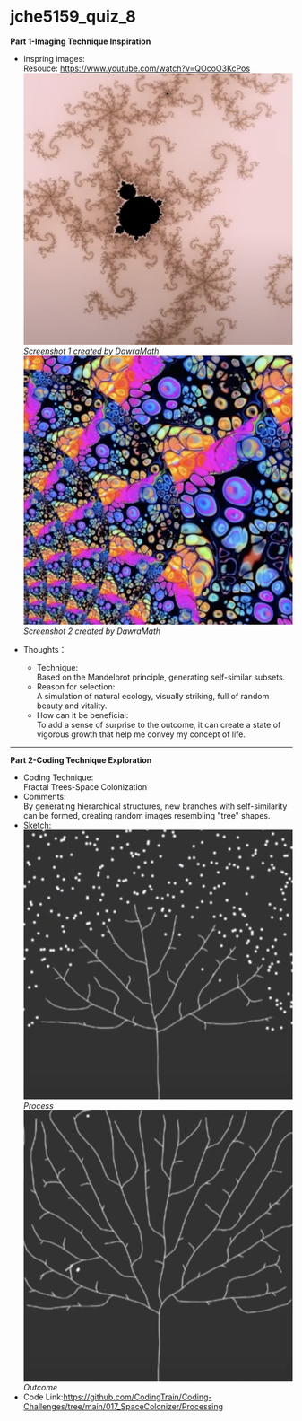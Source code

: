 # jche5159_quiz_8

**Part 1-Imaging Technique Inspiration**

- Inspring images:  
Resouce: https://www.youtube.com/watch?v=QOcoO3KcPos
![Image 1](readmeImages/Mandelbrot%20Set_1.jpg)
*Screenshot 1 created by DawraMath*
![Image 2](readmeImages/Mandelbrot%20set_2.jpg)
*Screenshot 2 created by DawraMath*

- Thoughts：
  - Technique:  
    Based on the Mandelbrot principle, generating self-similar subsets.
  - Reason for selection:  
    A simulation of natural ecology, visually striking, full of random beauty and vitality.
  - How can it be beneficial:  
    To add a sense of surprise to the outcome, it can create a state of vigorous growth that help me convey my concept of life.
  
------------------------------------
**Part 2-Coding Technique Exploration**

- Coding Technique:  
  Fractal Trees-Space Colonization
- Comments:  
  By generating hierarchical structures, new branches with self-similarity can be formed, creating random images resembling "tree" shapes.
- Sketch:
![Image 3](readmeImages/Image%203.jpg)
*Process*
![Image 4](readmeImages/Image%204.jpg)
*Outcome*
- Code Link:https://github.com/CodingTrain/Coding-Challenges/tree/main/017_SpaceColonizer/Processing